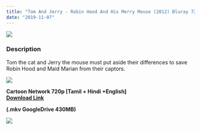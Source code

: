 ```yaml
---
title: "Tom And Jerry - Robin Hood And His Merry Mouse (2012) Bluray 720p HEVC - Multi Aud [Tamil + Hindi +English] - x264 - Esub - 300MB"
date: "2019-11-07"
---
```


[![](https://1.bp.blogspot.com/-yVnS0OqJAhQ/XUaWb7E_p0I/AAAAAAAAAqA/5tZfmzFUi2wqF8nEIdjQ8SV2gfF3SFAKACLcBGAs/s640/Tom-and-Jerry-Cartoon-Robin-Hood-and-His-Merry-Mouse-Desktop-Wallpaper-HD-free-download-2560x1600.jpg)](https://1.bp.blogspot.com/-yVnS0OqJAhQ/XUaWb7E_p0I/AAAAAAAAAqA/5tZfmzFUi2wqF8nEIdjQ8SV2gfF3SFAKACLcBGAs/s1600/Tom-and-Jerry-Cartoon-Robin-Hood-and-His-Merry-Mouse-Desktop-Wallpaper-HD-free-download-2560x1600.jpg)

### Description

Tom the cat and Jerry the mouse must put aside their differences to save Robin Hood and Maid Marian from their captors.

[![](https://1.bp.blogspot.com/-fai1ZuUwnbA/XIjy2aT4irI/AAAAAAAAANw/WFW0YRK47_8GLAt3pPBSzBk0GJA6Mk5fgCPcBGAYYCw/s1600/torrborder.gif)](https://1.bp.blogspot.com/-fai1ZuUwnbA/XIjy2aT4irI/AAAAAAAAANw/WFW0YRK47_8GLAt3pPBSzBk0GJA6Mk5fgCPcBGAYYCw/s1600/torrborder.gif)

**Cartoon Network 720p \[Tamil + Hindi +English\]**  
**[Download Link](https://drive.google.com/open?id=1LbwxI44gmRSGelg-4lO0sJpQqb6IzSrn)**

**(.mkv GoogleDrive 430MB)**

[![](https://1.bp.blogspot.com/-fai1ZuUwnbA/XIjy2aT4irI/AAAAAAAAANw/WFW0YRK47_8GLAt3pPBSzBk0GJA6Mk5fgCPcBGAYYCw/s1600/torrborder.gif)](https://1.bp.blogspot.com/-fai1ZuUwnbA/XIjy2aT4irI/AAAAAAAAANw/WFW0YRK47_8GLAt3pPBSzBk0GJA6Mk5fgCPcBGAYYCw/s1600/torrborder.gif)
